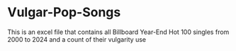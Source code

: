 # Vulgar-Pop-Songs
This is an excel file that contains all Billboard Year-End Hot 100 singles from 2000 to 2024 and a count of their vulgarity use
